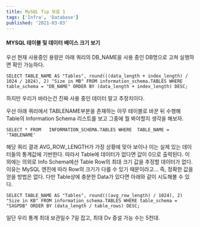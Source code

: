```yaml
---
title: MySQL Tip 모음 1
tags: ['Infra', 'Database']
published: '2021-03-03'
---
```


#### MYSQL 테이블 및 데이터 베이스 크기 보기
우선 현재 사용중인 용량은 아래 쿼리의 DB_NAME을 사용 중인 DB명으로 고쳐 실행하면 확인 가능하다.
```
SELECT TABLE_NAME AS "Tables", round(((data_length + index_length) / 1024 / 1024), 2) "Size in MB" FROM information_schema.TABLES WHERE table_schema = "DB_NAME" ORDER BY (data_length + index_length) DESC;
```
하지만 우리가 바라는건 진짜 사용 중인 데이터 말고 추정치이다.


우선 아래 쿼리에서 TABLENAME부분을 존재하는 아무 테이블로 바꾼 뒤 수행해 Table의 Information Schema 리스트를 보고 그중에 뭘 봐야할지 생각을 해보자.
```
SELECT * FROM   INFORMATION_SCHEMA.TABLES WHERE  TABLE_NAME = 'TABLENAME'
```
해당 쿼리 결과 AVG_ROW_LENGTH가 가장 상황에 맞아 보이나 이는 실제 있는 데이터들의 통계값에 기반한다. 따라서 Table에 데이터가 없다면 값이 0으로 출력된다. 이외에는 의외로 Info Schema에선 Table Row의 최대 크기 값을 추정할 데이터가 없다. 이유는 MySQL 엔진에 따라 Row의 크기가 다를 수 있기 때문이라고... 즉, 정확한 값을 얻을 방법은 없다. 다만 Table상에 충분한 Data가 있다면 아래와 같이 시도해볼 수 있다.
```
SELECT TABLE_NAME AS "Tables", round(((avg_row_length) / 1024), 2) "Size in KB" FROM information_schema.TABLES WHERE table_schema = "SXGPDB" ORDER BY (data_length / table_rows) DESC;
```


일단 우리 통계 최대 보관일수 7일 잡고,
최대 Dv 증설 가능 수는 5천대.
